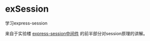 # exSession

学习express-session

来自于实验楼 [express-session中间件](https://www.shiyanlou.com/courses/901)
的前半部分对session原理的讲解。



